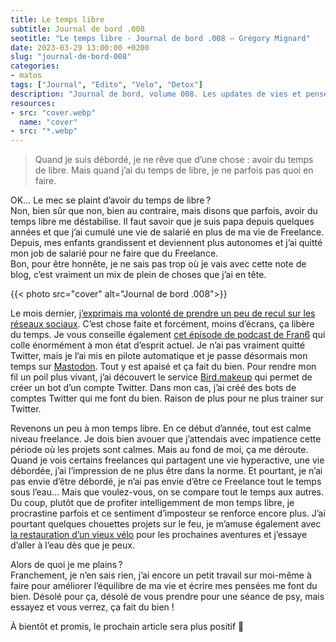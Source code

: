 ```yaml
---
title: Le temps libre
subtitle: Journal de bord .008
seotitle: "Le temps libre - Journal de bord .008 — Grégory Mignard"
date: 2023-03-29 13:00:00 +0200
slug: "journal-de-bord-008"
categories:
- matos
tags: ["Journal", "Edito", "Velo", "Detox"]
description: "Journal de bord, volume 008. Les updates de vies et pensées du moment."
resources:
- src: "cover.webp"
  name: "cover"
- src: "*.webp"
---
```


> Quand je suis débordé, je ne rêve que d’une chose : avoir du temps de libre. Mais quand j’ai du temps de libre, je ne parfois pas quoi en faire.

OK… Le mec se plaint d’avoir du temps de libre ?  
Non, bien sûr que non, bien au contraire, mais disons que parfois, avoir du temps libre me déstabilise. Il faut savoir que je suis papa depuis quelques années et que j’ai cumulé une vie de salarié en plus de ma vie de Freelance. Depuis, mes enfants grandissent et deviennent plus autonomes et j’ai quitté mon job de salarié pour ne faire que du Freelance.  
Bon, pour être honnête, je ne sais pas trop où je vais avec cette note de blog, c’est vraiment un mix de plein de choses que j’ai en tête.

{{< photo src="cover" alt="Journal de bord .008">}}

Le mois dernier, [j’exprimais ma volonté de prendre un peu de recul sur les réseaux sociaux](https://gregorymignard.com/journal-de-bord-006/). C’est chose faite et forcément, moins d’écrans, ça libère du temps. Je vous conseille également [cet épisode de podcast de Fran6](https://podcasts.apple.com/fr/podcast/19-la-vie-sans-twitter/id1645855023?i=1000604957716) qui colle énormément à mon état d’esprit actuel. Je n’ai pas vraiment quitté Twitter, mais je l’ai mis en pilote automatique et je passe désormais mon temps sur [Mastodon](https://piaille.fr/@gregmignard). Tout y est apaisé et ça fait du bien. Pour rendre mon fil un poil plus vivant, j’ai découvert le service [Bird.makeup](http://bird.makeup) qui permet de créer un bot d’un compte Twitter. Dans mon cas, j’ai créé des bots de comptes Twitter qui me font du bien. Raison de plus pour ne plus trainer sur Twitter.  

Revenons un peu à mon temps libre. En ce début d’année, tout est calme niveau freelance. Je dois bien avouer que j’attendais avec impatience cette période où les projets sont calmes. Mais au fond de moi, ça me déroute. Quand je vois certains freelances qui partagent une vie hyperactive, une vie débordée, j’ai l’impression de ne plus être dans la norme. Et pourtant, je n’ai pas envie d’être débordé, je n’ai pas envie d’être ce Freelance tout le temps sous l’eau… Mais que voulez-vous, on se compare tout le temps aux autres. Du coup, plutôt que de profiter intelligemment de mon temps libre, je procrastine parfois et ce sentiment d’imposteur se renforce encore plus. J’ai pourtant quelques chouettes projets sur le feu, je m’amuse également avec [la restauration d’un vieux vélo](https://gregorymignard.com/journal-de-bord-007/) pour les prochaines aventures et j’essaye d’aller à l’eau dès que je peux.  

Alors de quoi je me plains ?  
Franchement, je n’en sais rien, j’ai encore un petit travail sur moi-même à faire pour améliorer l’équilibre de ma vie et écrire mes pensées me font du bien. Désolé pour ça, désolé de vous prendre pour une séance de psy, mais essayez et vous verrez, ça fait du bien !

À bientôt et promis, le prochain article sera plus positif 🤙